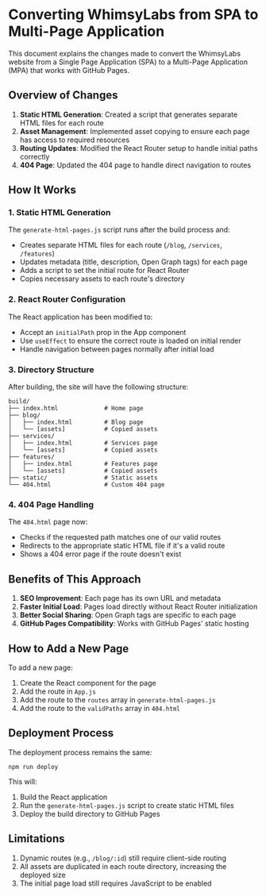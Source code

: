 # Converting WhimsyLabs from SPA to Multi-Page Application

This document explains the changes made to convert the WhimsyLabs website from a Single Page Application (SPA) to a Multi-Page Application (MPA) that works with GitHub Pages.

## Overview of Changes

1. **Static HTML Generation**: Created a script that generates separate HTML files for each route
2. **Asset Management**: Implemented asset copying to ensure each page has access to required resources
3. **Routing Updates**: Modified the React Router setup to handle initial paths correctly
4. **404 Page**: Updated the 404 page to handle direct navigation to routes

## How It Works

### 1. Static HTML Generation

The `generate-html-pages.js` script runs after the build process and:
- Creates separate HTML files for each route (`/blog`, `/services`, `/features`)
- Updates metadata (title, description, Open Graph tags) for each page
- Adds a script to set the initial route for React Router
- Copies necessary assets to each route's directory

### 2. React Router Configuration

The React application has been modified to:
- Accept an `initialPath` prop in the App component
- Use `useEffect` to ensure the correct route is loaded on initial render
- Handle navigation between pages normally after initial load

### 3. Directory Structure

After building, the site will have the following structure:
```
build/
├── index.html             # Home page
├── blog/
│   ├── index.html         # Blog page
│   └── [assets]           # Copied assets
├── services/
│   ├── index.html         # Services page
│   └── [assets]           # Copied assets
├── features/
│   ├── index.html         # Features page
│   └── [assets]           # Copied assets
├── static/                # Static assets
└── 404.html               # Custom 404 page
```

### 4. 404 Page Handling

The `404.html` page now:
- Checks if the requested path matches one of our valid routes
- Redirects to the appropriate static HTML file if it's a valid route
- Shows a 404 error page if the route doesn't exist

## Benefits of This Approach

1. **SEO Improvement**: Each page has its own URL and metadata
2. **Faster Initial Load**: Pages load directly without React Router initialization
3. **Better Social Sharing**: Open Graph tags are specific to each page
4. **GitHub Pages Compatibility**: Works with GitHub Pages' static hosting

## How to Add a New Page

To add a new page:

1. Create the React component for the page
2. Add the route in `App.js`
3. Add the route to the `routes` array in `generate-html-pages.js`
4. Add the route to the `validPaths` array in `404.html`

## Deployment Process

The deployment process remains the same:
```
npm run deploy
```

This will:
1. Build the React application
2. Run the `generate-html-pages.js` script to create static HTML files
3. Deploy the build directory to GitHub Pages

## Limitations

1. Dynamic routes (e.g., `/blog/:id`) still require client-side routing
2. All assets are duplicated in each route directory, increasing the deployed size
3. The initial page load still requires JavaScript to be enabled